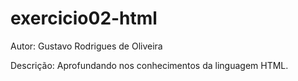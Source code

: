 # exercicio02-html

Autor: Gustavo Rodrigues de Oliveira

Descrição: Aprofundando nos conhecimentos da linguagem HTML.